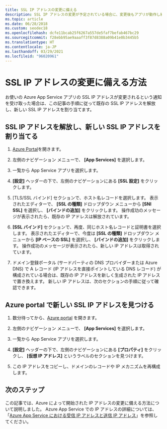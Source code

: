 ```yaml
---
title: SSL IP アドレスの変更に備える
description: SSL IP アドレスの変更が予定されている場合に、変更後もアプリが動作し続けるようにする方法を説明します。
ms.topic: article
ms.date: 06/28/2018
ms.custom: seodec18
ms.openlocfilehash: dcfe11bcab25f6267a557de5faf7befab467bc29
ms.sourcegitcommit: f28ebb95ae9aaaff3f87d8388a09b41e0b3445b5
ms.translationtype: HT
ms.contentlocale: ja-JP
ms.lasthandoff: 03/29/2021
ms.locfileid: "96020961"
---
```

# <a name="how-to-prepare-for-an-ssl-ip-address-change"></a>SSL IP アドレスの変更に備える方法

お使いの Azure App Service アプリの SSL IP アドレスが変更されるという通知を受け取った場合は、この記事の手順に従って既存の SSL IP アドレスを解放し、新しい SSL IP アドレスを割り当てます。

## <a name="release-ssl-ip-addresses-and-assign-new-ones"></a>SSL IP アドレスを解放し、新しい SSL IP アドレスを割り当てる

1.  [Azure Portal](https://portal.azure.com)を開きます。

2.  左側のナビゲーション メニューで、 **[App Services]** を選択します。

3.  一覧から App Service アプリを選択します。

4.  **[設定]** ヘッダーの下で、左側のナビゲーションにある **[SSL 設定]** をクリックします。

1. [TLS/SSL バインド] セクションで、ホスト名レコードを選択します。 表示されたエディターで、 **[SSL の種類]** ドロップダウン メニューから **[SNI SSL]** を選択し、 **[バインドの追加]** をクリックします。 操作成功のメッセージが表示されたら、既存の IP アドレスは解放されています。

6.  **[SSL バインド]** セクションで、再度、同じホスト名レコードと証明書を選択します。 表示されたエディターで、今度は **[SSL の種類]** ドロップダウン メニューから **[IP ベースの SSL]** を選択し、 **[バインドの追加]** をクリックします。 操作成功のメッセージが表示されたら、新しい IP アドレスは取得されています。

7.  ドメイン登録ポータル (サードパーティの DNS プロバイダーまたは Azure DNS) で A レコード (IP アドレスを直接ポイントしている DNS レコード) が構成されている場合は、既存の IP アドレスを新しく生成された IP アドレスで置き換えます。 新しい IP アドレスは、次のセクションの手順に従って確認できます。

## <a name="find-the-new-ssl-ip-address-in-the-azure-portal"></a>Azure portal で新しい SSL IP アドレスを見つける

1.  数分待ってから、[Azure portal](https://portal.azure.com) を開きます。

2.  左側のナビゲーション メニューで、 **[App Services]** を選択します。

3.  一覧から App Service アプリを選択します。

4.  **[設定]** ヘッダーの下で、左側のナビゲーションにある **[プロパティ]** をクリックし、 **[仮想 IP アドレス]** というラベルのセクションを見つけます。

5. この IP アドレスをコピーし、ドメインのレコードや IP メカニズムを再構成します。

## <a name="next-steps"></a>次のステップ

この記事では、Azure によって開始された IP アドレスの変更に備える方法について説明しました。 Azure App Service での IP アドレスの詳細については、「[Azure App Service における受信 IP アドレスと送信 IP アドレス](overview-inbound-outbound-ips.md)」を参照してください。

